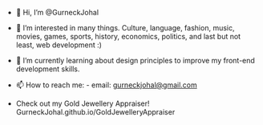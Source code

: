 - 👋 Hi, I’m @GurneckJohal
- 👀 I’m interested in many things. Culture, language, fashion, music, movies, games, sports, history, economics, politics, and last but not least, web development :) 
- 🌱 I’m currently learning about design principles to improve my front-end development skills.
- 📫 How to reach me:
      - email: gurneckjohal@gmail.com 
      
- Check out my Gold Jewellery Appraiser! GurneckJohal.github.io/GoldJewelleryAppraiser

<!---
GurneckJohal/GurneckJohal is a ✨ special ✨ repository because its `README.md` (this file) appears on your GitHub profile.
You can click the Preview link to take a look at your changes.
--->
